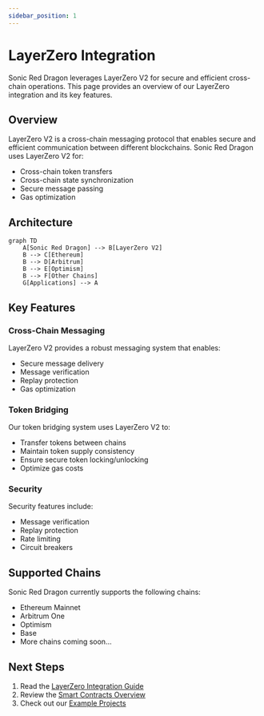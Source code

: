 ```yaml
---
sidebar_position: 1
---
```


# LayerZero Integration

Sonic Red Dragon leverages LayerZero V2 for secure and efficient cross-chain operations. This page provides an overview of our LayerZero integration and its key features.

## Overview

LayerZero V2 is a cross-chain messaging protocol that enables secure and efficient communication between different blockchains. Sonic Red Dragon uses LayerZero V2 for:

- Cross-chain token transfers
- Cross-chain state synchronization
- Secure message passing
- Gas optimization

## Architecture

```mermaid
graph TD
    A[Sonic Red Dragon] --> B[LayerZero V2]
    B --> C[Ethereum]
    B --> D[Arbitrum]
    B --> E[Optimism]
    B --> F[Other Chains]
    G[Applications] --> A
```

## Key Features

### Cross-Chain Messaging

LayerZero V2 provides a robust messaging system that enables:

- Secure message delivery
- Message verification
- Replay protection
- Gas optimization

### Token Bridging

Our token bridging system uses LayerZero V2 to:

- Transfer tokens between chains
- Maintain token supply consistency
- Ensure secure token locking/unlocking
- Optimize gas costs

### Security

Security features include:

- Message verification
- Replay protection
- Rate limiting
- Circuit breakers

## Supported Chains

Sonic Red Dragon currently supports the following chains:

- Ethereum Mainnet
- Arbitrum One
- Optimism
- Base
- More chains coming soon...

## Next Steps

1. Read the [LayerZero Integration Guide](./integration.md)
2. Review the [Smart Contracts Overview](../contracts/overview.md)
3. Check out our [Example Projects](https://github.com/wenakita/omnidragon-examples) 